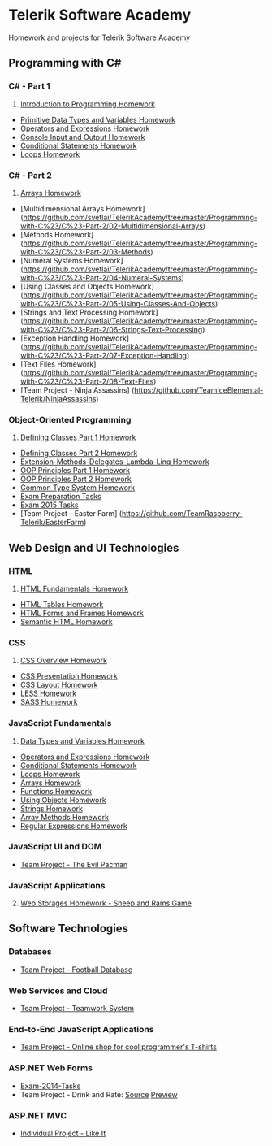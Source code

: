 Telerik Software Academy
==============

Homework and projects for Telerik Software Academy

## Programming with C# ##

### C# - Part 1

1. [Introduction to Programming Homework](https://github.com/svetlai/TelerikAcademy/tree/master/Programming-with-C%23/C%23-Part-1/01-Intro-Programming-Homework)
* [Primitive Data Types and Variables Homework](https://github.com/svetlai/TelerikAcademy/tree/master/Programming-with-C%23/C%23-Part-1/02-Primitive-Data-Types-Variables)
* [Operators and Expressions Homework](https://github.com/svetlai/TelerikAcademy/tree/master/Programming-with-C%23/C%23-Part-1/03-Operators-Expressions)
* [Console Input and Output Homework](https://github.com/svetlai/TelerikAcademy/tree/master/Programming-with-C%23/C%23-Part-1/04-Console-Input-Output)
* [Conditional Statements Homework](https://github.com/svetlai/TelerikAcademy/tree/master/Programming-with-C%23/C%23-Part-1/05-Conditional-Statements)
* [Loops Homework](https://github.com/svetlai/TelerikAcademy/tree/master/Programming-with-C%23/C%23-Part-1/06-Loops)

### C# - Part 2

1. [Arrays Homework](https://github.com/svetlai/TelerikAcademy/tree/master/Programming-with-C%23/C%23-Part-2/01-Arrays)
* [Multidimensional Arrays Homework] (https://github.com/svetlai/TelerikAcademy/tree/master/Programming-with-C%23/C%23-Part-2/02-Multidimensional-Arrays)
* [Methods Homework] (https://github.com/svetlai/TelerikAcademy/tree/master/Programming-with-C%23/C%23-Part-2/03-Methods)
* [Numeral Systems Homework] (https://github.com/svetlai/TelerikAcademy/tree/master/Programming-with-C%23/C%23-Part-2/04-Numeral-Systems)
* [Using Classes and Objects Homework] (https://github.com/svetlai/TelerikAcademy/tree/master/Programming-with-C%23/C%23-Part-2/05-Using-Classes-And-Objects)
* [Strings and Text Processing Homework] (https://github.com/svetlai/TelerikAcademy/tree/master/Programming-with-C%23/C%23-Part-2/06-Strings-Text-Processing)
* [Exception Handling Homework] (https://github.com/svetlai/TelerikAcademy/tree/master/Programming-with-C%23/C%23-Part-2/07-Exception-Handling)
* [Text Files Homework] (https://github.com/svetlai/TelerikAcademy/tree/master/Programming-with-C%23/C%23-Part-2/08-Text-Files)
* [Team Project - Ninja Assassins] (https://github.com/TeamIceElemental-Telerik/NinjaAssassins)

### Object-Oriented Programming

1. [Defining Classes Part 1 Homework](https://github.com/svetlai/TelerikAcademy/tree/master/Programming-with-C%23/Object-Oriented-Programming/01-Defining-Classes-Part-1)
* [Defining Classes Part 2 Homework](https://github.com/svetlai/TelerikAcademy/tree/master/Programming-with-C%23/Object-Oriented-Programming/02-Defining-Classes-Part-2)
* [Extension-Methods-Delegates-Lambda-Linq Homework](https://github.com/svetlai/TelerikAcademy/tree/master/Programming-with-C%23/Object-Oriented-Programming/03-Extension-Methods-Delegates-Lambda-Linq)
* [OOP Principles Part 1 Homework](https://github.com/svetlai/TelerikAcademy/tree/master/Programming-with-C%23/Object-Oriented-Programming/04-OOP-Principles-Part-1)
* [OOP Principles Part 2 Homework](https://github.com/svetlai/TelerikAcademy/tree/master/Programming-with-C%23/Object-Oriented-Programming/05-OOP-Principles-Part-2)
* [Common Type System Homework](https://github.com/svetlai/TelerikAcademy/tree/master/Programming-with-C%23/Object-Oriented-Programming/06-Common-Type-System)
* [Exam Preparation Tasks](https://github.com/svetlai/TelerikAcademy/tree/master/Programming-with-C%23/Object-Oriented-Programming/Exam-Preparation-Tasks)
* [Exam 2015 Tasks](https://github.com/svetlai/TelerikAcademy/tree/master/Programming-with-C%23/Object-Oriented-Programming/Exam-2015-Tasks)
* [Team Project - Easter Farm] (https://github.com/TeamRaspberry-Telerik/EasterFarm)

## Web Design and UI Technologies ##

### HTML

1. [HTML Fundamentals Homework](https://github.com/svetlai/TelerikAcademy/tree/master/Web-Design-and-UI/HTML/01-HTML-Fundamentals)
*  [HTML Tables Homework](https://github.com/svetlai/TelerikAcademy/tree/master/Web-Design-and-UI/HTML/02-HTML-Tables)
*  [HTML Forms and Frames Homework](https://github.com/svetlai/TelerikAcademy/tree/master/Web-Design-and-UI/HTML/03-HTML-Forms-Frames)
*  [Semantic HTML Homework](https://github.com/svetlai/TelerikAcademy/tree/master/Web-Design-and-UI/HTML/04-Semantic-HTML)

### CSS

1. [CSS Overview Homework](https://github.com/svetlai/TelerikAcademy/tree/master/Web-Design-and-UI/CSS/01-CSS-Overview)
*  [CSS Presentation Homework](https://github.com/svetlai/TelerikAcademy/tree/master/Web-Design-and-UI/CSS/02-CSS-Presentation)
*  [CSS Layout Homework](https://github.com/svetlai/TelerikAcademy/tree/master/Web-Design-and-UI/CSS/03-CSS-Layout)
*  [LESS Homework](https://github.com/svetlai/TelerikAcademy/tree/master/Web-Design-and-UI/CSS/04-LESS)
*  [SASS Homework](https://github.com/svetlai/TelerikAcademy/tree/master/Web-Design-and-UI/CSS/05-SASS)

### JavaScript Fundamentals

1. [Data Types and Variables Homework](https://github.com/svetlai/TelerikAcademy/tree/master/Web-Design-and-UI/JavaScript-Fundamentals/01-Data-Types-Variables)
* [Operators and Expressions Homework](https://github.com/svetlai/TelerikAcademy/tree/master/Web-Design-and-UI/JavaScript-Fundamentals/02-Operators-Expressions)
* [Conditional Statements Homework](https://github.com/svetlai/TelerikAcademy/tree/master/Web-Design-and-UI/JavaScript-Fundamentals/03-Conditional-Statements)
* [Loops Homework](https://github.com/svetlai/TelerikAcademy/tree/master/Web-Design-and-UI/JavaScript-Fundamentals/04-Loops)
* [Arrays Homework](https://github.com/svetlai/TelerikAcademy/tree/master/Web-Design-and-UI/JavaScript-Fundamentals/05-Arrays)
* [Functions Homework](https://github.com/svetlai/TelerikAcademy/tree/master/Web-Design-and-UI/JavaScript-Fundamentals/06-Functions)
* [Using Objects Homework](https://github.com/svetlai/TelerikAcademy/tree/master/Web-Design-and-UI/JavaScript-Fundamentals/07-Using-Objects)
* [Strings Homework](https://github.com/svetlai/TelerikAcademy/tree/master/Web-Design-and-UI/JavaScript-Fundamentals/08-Strings)
* [Array Methods Homework](https://github.com/svetlai/TelerikAcademy/tree/master/Web-Design-and-UI/JavaScript-Fundamentals/09-Array-Methods)
* [Regular Expressions Homework](https://github.com/svetlai/TelerikAcademy/tree/master/Web-Design-and-UI/JavaScript-Fundamentals/10-Regular-Expressions)

### JavaScript UI and DOM

* [Team Project - The Evil Pacman](https://github.com/TeamHercules-Telerik/TeamHercules)

### JavaScript Applications

2. [Web Storages Homework - Sheep and Rams Game](https://github.com/svetlai/TelerikAcademy/tree/master/Web-Design-and-UI/JavaScript-Applications/02-Web-Storages-SheepAndRamsGame)

## Software Technologies ##

### Databases 

* [Team Project - Football Database](https://github.com/TeamWolfRaider/TeamWork)

### Web Services and Cloud

* [Team Project - Teamwork System](https://github.com/Telerik-Team-Lychee/TeamWorkSystem)

### End-to-End JavaScript Applications

* [Team Project - Online shop for cool programmer's T-shirts](https://github.com/wIksS/OnlineStore)

### ASP.NET Web Forms

* [Exam-2014-Tasks](https://github.com/svetlai/TelerikAcademy/tree/master/Software-Technologies/ASP.NET-Web-Forms/Exam-2014-Tasks)
* Team Project - Drink and Rate: [Source](https://github.com/AynRandTelerik/DrinkAndRate) [Preview](http://drinkandrate.apphb.com)

### ASP.NET MVC

* [Individual Project - Like It](https://github.com/svetlai/LikeIt)